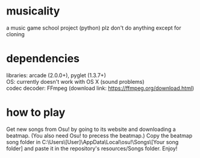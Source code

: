 # musicality
a music game school project (python)
plz don't do anything except for cloning
# dependencies
libraries: arcade (2.0.0+), pyglet (1.3.7+)\
OS: currently doesn't work with OS X (sound problems)\
codec decoder: FFmpeg (download link: https://ffmpeg.org/download.html)
# how to play
Get new songs from Osu! by going to its website and downloading a beatmap.
(You also need Osu! to precess the beatmap.) Copy the beatmap song folder in
C:\Users\\[User]\AppData\Local\osu!\Songs\\[Your song folder] and paste it in 
the repository's resources/Songs folder. Enjoy!

